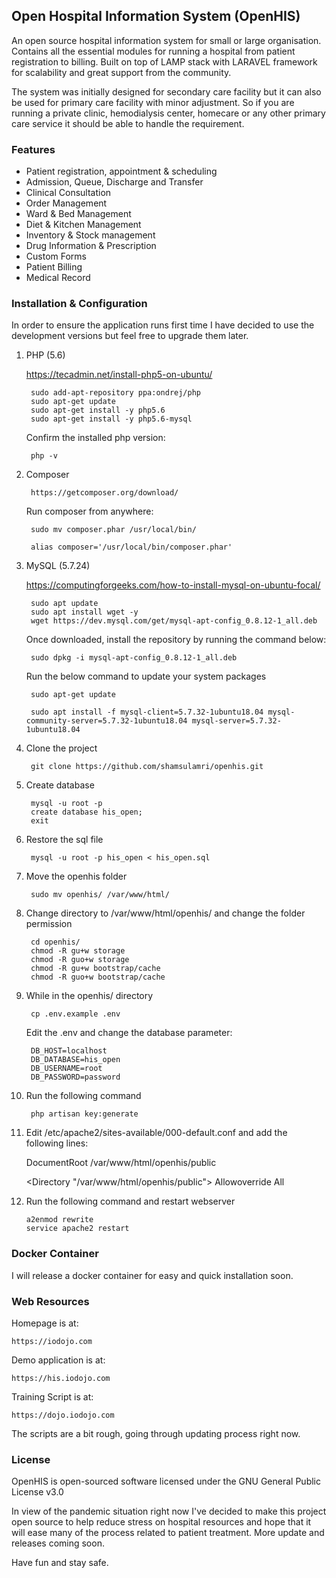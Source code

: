 ## Open Hospital Information System (OpenHIS)

An open source hospital information system for small or large organisation. Contains all the essential modules for running a hospital from patient registration to billing. Built on top of LAMP stack with LARAVEL framework for scalability and great support from the community.

The system was initially designed for secondary care facility but it can also be used for primary care facility with minor adjustment. So if you are running a private clinic, hemodialysis center, homecare or any other primary care service it should be able to handle the requirement.

### Features

- Patient registration, appointment & scheduling
- Admission, Queue, Discharge and Transfer
- Clinical Consultation  
- Order Management
- Ward & Bed Management
- Diet & Kitchen Management
- Inventory & Stock management
- Drug Information & Prescription
- Custom Forms
- Patient Billing
- Medical Record 

### Installation & Configuration

In order to ensure the application runs first time I have decided to use the development versions but feel free to upgrade them later.

1. PHP (5.6)

	https://tecadmin.net/install-php5-on-ubuntu/

		sudo add-apt-repository ppa:ondrej/php
		sudo apt-get update
		sudo apt-get install -y php5.6
		sudo apt-get install -y php5.6-mysql 

	Confirm the installed php version:

		php -v

2. Composer

		https://getcomposer.org/download/

	Run composer from anywhere:

		sudo mv composer.phar /usr/local/bin/

		alias composer='/usr/local/bin/composer.phar'

2. MySQL (5.7.24)

	https://computingforgeeks.com/how-to-install-mysql-on-ubuntu-focal/

		sudo apt update
		sudo apt install wget -y
		wget https://dev.mysql.com/get/mysql-apt-config_0.8.12-1_all.deb

	Once downloaded, install the repository by running the command below:

		sudo dpkg -i mysql-apt-config_0.8.12-1_all.deb

	Run the below command to update your system packages

		sudo apt-get update

		sudo apt install -f mysql-client=5.7.32-1ubuntu18.04 mysql-community-server=5.7.32-1ubuntu18.04 mysql-server=5.7.32-1ubuntu18.04

3. Clone the project
	
		git clone https://github.com/shamsulamri/openhis.git

4. Create database

		mysql -u root -p
		create database his_open;
		exit

5. Restore the sql file

		mysql -u root -p his_open < his_open.sql

6. Move the openhis folder

		sudo mv openhis/ /var/www/html/

7. Change directory to /var/www/html/openhis/ and change the folder permission 

		cd openhis/
		chmod -R gu+w storage
		chmod -R guo+w storage
		chmod -R gu+w bootstrap/cache
		chmod -R guo+w bootstrap/cache

8. While in the openhis/ directory 

		cp .env.example .env

	Edit the .env and change the database parameter:

		DB_HOST=localhost
		DB_DATABASE=his_open
		DB_USERNAME=root
		DB_PASSWORD=password

9. Run the following command

		php artisan key:generate

10. Edit /etc/apache2/sites-available/000-default.conf and add the following lines:

	DocumentRoot /var/www/html/openhis/public

	<Directory "/var/www/html/openhis/public">
		Allowoverride All
	</Directory>

11. Run the following command and restart webserver

		a2enmod rewrite
		service apache2 restart

### Docker Container

I will release a docker container for easy and quick installation soon.

### Web Resources

Homepage is at:

	https://iodojo.com

Demo application is at:

	https://his.iodojo.com

Training Script is at:

	https://dojo.iodojo.com

The scripts are a bit rough, going through updating process right now.

### License

OpenHIS is open-sourced software licensed under the GNU General Public License v3.0

In view of the pandemic situation right now I've decided to make this project open source to help reduce stress on hospital resources and hope that it will ease many of the process related to patient treatment. More update and releases coming soon.

Have fun and stay safe.

